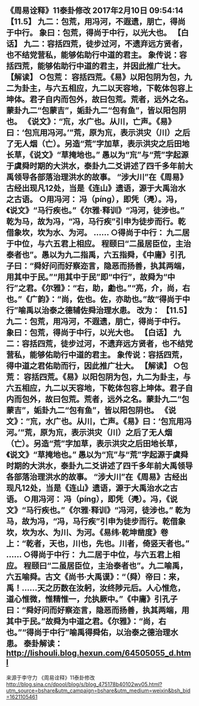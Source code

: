  《周易诠释》11泰卦修改
2017年2月10日 09:54:14
【11.5】
九二：包荒，用冯河，不遐遗，朋亡，得尚于中行。
象曰：包荒，得尚于中行，以光大也。
【白话】
九二：容括四荒，徒步过河，不遗弃远方贤者，也不结党营私，能够佑助行中道的君主。
象传说：容括四荒，能够佑助行中道的君主，并因此推广壮大。
【解读】
○包荒：
容括四荒。《易》以阳包阴为包，九二为卦主，与六五相应，九二以天容地，下乾体包容上坤体。君子自内而包外，故曰包荒。荒者，远外之名。蒙卦九二“包蒙吉”，姤卦九二“包有鱼”，皆以阳包阴也。
《说文》：“巟，水广也。从川，亡声。《易》曰：‘包巟用冯河。’”荒，原为巟，表示洪灾（川）之后了无人烟（亡）。另造“荒”字加草，表示洪灾之后田地长草，《说文》“草掩地也。”
愚以为“巟”与“荒”字起源于虞舜时期的大洪水，泰卦九二爻讲述了四千多年前大禹领导各部落治理洪水的故事。
“涉大川”在《周易》古经出现凡12处，当是《连山》遗语，源于大禹治水之古语。
○用冯河：
冯（píng），即凭（凴）。冯，《说文》“马行疾也。”《尔雅·释训》“冯河，徒涉也。”
乾为马，故为冯，“冯，马行疾”引申为徒步而行。乾借象坎，坎为水、为河。
……
○得尚于中行：
九二居于中位，与六五君上相应。
程颐曰“二虽居臣位，主治泰者也”。愚以为九二指禹，六五指舜，《中庸》引孔子曰：“舜好问而好察迩言，隐恶而扬善，执其两端，用其中于民。”“用其中于民”即“中行”，故舜为“中行”之君。《尔雅》：“右，助，勴也。”“亮，介，尚，右也。”《广韵》：“尚，佐也。佐，亦助也。”故“得尚于中行”喻禹以治泰之德辅佐舜治理水患。
改为：
【11.5】
九二：包荒，用冯河，不遐遗，朋亡，得尚于中行。
象曰：包荒，得尚于中行，以光大也。
【白话】
九二：容括四荒，徒步过河，不遗弃远方贤者，也不结党营私，能够佑助行中道的君主。
象传说：容括四荒，得中道之君佑助而行，因此推广壮大。
【解读】
○包荒：
容括四荒。《易》以阳包阴为包，九二为卦主，与六五相应，九二以天容地，下乾体包容上坤体。君子自内而包外，故曰包荒。荒者，远外之名。蒙卦九二“包蒙吉”，姤卦九二“包有鱼”，皆以阳包阴也。
《说文》：“巟，水广也。从川，亡声。《易》曰：‘包巟用冯河。’”荒，原为巟，表示洪灾（川）之后了无人烟（亡）。另造“荒”字加草，表示洪灾之后田地长草，《说文》“草掩地也。”
愚以为“巟”与“荒”字起源于虞舜时期的大洪水，泰卦九二爻讲述了四千多年前大禹领导各部落治理洪水的故事。
“涉大川”在《周易》古经出现凡12处，当是《连山》遗语，源于大禹治水之古语。
○用冯河：
冯（píng），即凭（凴）。冯，《说文》“马行疾也。”《尔雅·释训》“冯河，徒涉也。”
乾为马，故为冯，“冯，马行疾”引申为徒步而行。乾借象坎，坎为水、为川、为河。《易纬·乾坤凿度》卷上：“乾者，天也，川也，先也。川者，倚竖天者也。”
……
○得尚于中行：
九二居于中位，与六五君上相应。
程颐曰“二虽居臣位，主治泰者也”。九二喻禹，六五喻舜。古文《尚书·大禹谟》：“（舜）帝曰：来，禹！……天之历数在汝躬，汝终陟元后。人心惟危，道心惟微，惟精惟一，允执厥中。”《中庸》引孔子曰：“舜好问而好察迩言，隐恶而扬善，执其两端，用其中于民。”故舜为中道之君。《尔雅》：“尚，右也。”“得尚于中行”喻禹得舜佑，以治泰之德治理水患。
泰卦解读：
http://lishouli.blog.hexun.com/64505055_d.html
----------------
来源于李守力 《周易诠释》11泰卦修改
 http://blog.sina.cn/dpool/blog/s/blog_475178b40102wv05.html?utm_source=bshare&utm_campaign=bshare&utm_medium=weixin&bsh_bid=1621105461
